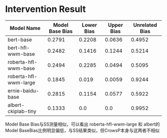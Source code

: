 # Intervention Result
|Model Name|Model Base Bias|Lower Bias|Upper Bias|Unrelated Bias|
|----|----|----|----|----|
|bert-base|0.2791|0.2208|0.0636|0.4952|
|bert-hfl-wwm-base|0.2482|0.1416|0.1244|0.5214|
|roberta-hfl-wwm-base|0.2494|0.2285|0.0494|0.5095|
|roberta-hfl-wwm-large|0.1845|0.019|0.0059|0.9244|
|ernie-baidu-base|0.2815|0.1154|0.0577|0.5922|
|albert-ckiplab-tiny|0.1333|0.0|0.0|0.9952|

Model Base Bias与SS测量相似，可以看出 roberta-hfl-wwm-large 和 albert的Model BaseBias比例明显偏低，与SS结果类似，但CrowsP本身与这两者不相似

